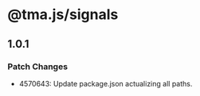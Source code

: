 # @tma.js/signals

## 1.0.1

### Patch Changes

- 4570643: Update package.json actualizing all paths.
